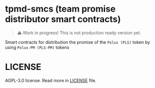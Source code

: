 # tpmd-smcs (team promise distributor smart contracts)

> :warning: Work in progress! This is not production ready version yet.

Smart contracts for distribution the promise of the `Polus (PLS)` token by using `Polus-PM (PLS-PM)` tokens

# LICENSE

AGPL-3.0 license. Read more in [LICENSE](./LICENSE) file.
